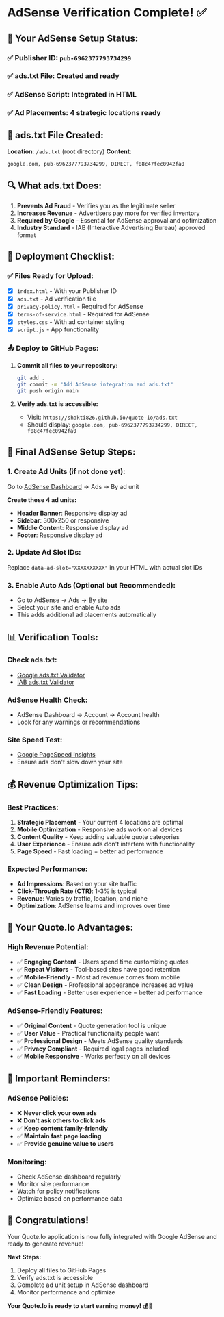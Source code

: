 # AdSense Verification Complete! ✅

## 🎯 Your AdSense Setup Status:

### ✅ **Publisher ID**: `pub-6962377793734299`
### ✅ **ads.txt File**: Created and ready
### ✅ **AdSense Script**: Integrated in HTML
### ✅ **Ad Placements**: 4 strategic locations ready

## 📁 **ads.txt File Created:**

**Location**: `/ads.txt` (root directory)
**Content**: 
```
google.com, pub-6962377793734299, DIRECT, f08c47fec0942fa0
```

## 🔍 **What ads.txt Does:**

1. **Prevents Ad Fraud** - Verifies you as the legitimate seller
2. **Increases Revenue** - Advertisers pay more for verified inventory  
3. **Required by Google** - Essential for AdSense approval and optimization
4. **Industry Standard** - IAB (Interactive Advertising Bureau) approved format

## 🚀 **Deployment Checklist:**

### ✅ **Files Ready for Upload:**
- [x] `index.html` - With your Publisher ID
- [x] `ads.txt` - Ad verification file
- [x] `privacy-policy.html` - Required for AdSense
- [x] `terms-of-service.html` - Required for AdSense
- [x] `styles.css` - With ad container styling
- [x] `script.js` - App functionality

### 📤 **Deploy to GitHub Pages:**

1. **Commit all files to your repository:**
   ```bash
   git add .
   git commit -m "Add AdSense integration and ads.txt"
   git push origin main
   ```

2. **Verify ads.txt is accessible:**
   - Visit: `https://shakti826.github.io/quote-io/ads.txt`
   - Should display: `google.com, pub-6962377793734299, DIRECT, f08c47fec0942fa0`

## 🔧 **Final AdSense Setup Steps:**

### 1. **Create Ad Units** (if not done yet):
Go to [AdSense Dashboard](https://adsense.google.com) → Ads → By ad unit

**Create these 4 ad units:**
- **Header Banner**: Responsive display ad
- **Sidebar**: 300x250 or responsive
- **Middle Content**: Responsive display ad  
- **Footer**: Responsive display ad

### 2. **Update Ad Slot IDs:**
Replace `data-ad-slot="XXXXXXXXXX"` in your HTML with actual slot IDs

### 3. **Enable Auto Ads** (Optional but Recommended):
- Go to AdSense → Ads → By site
- Select your site and enable Auto ads
- This adds additional ad placements automatically

## 📊 **Verification Tools:**

### **Check ads.txt:**
- [Google ads.txt Validator](https://adstxt.guru/)
- [IAB ads.txt Validator](https://iabtechlab.com/ads-txt/)

### **AdSense Health Check:**
- AdSense Dashboard → Account → Account health
- Look for any warnings or recommendations

### **Site Speed Test:**
- [Google PageSpeed Insights](https://pagespeed.web.dev/)
- Ensure ads don't slow down your site

## 💰 **Revenue Optimization Tips:**

### **Best Practices:**
1. **Strategic Placement** - Your current 4 locations are optimal
2. **Mobile Optimization** - Responsive ads work on all devices
3. **Content Quality** - Keep adding valuable quote categories
4. **User Experience** - Ensure ads don't interfere with functionality
5. **Page Speed** - Fast loading = better ad performance

### **Expected Performance:**
- **Ad Impressions**: Based on your site traffic
- **Click-Through Rate (CTR)**: 1-3% is typical
- **Revenue**: Varies by traffic, location, and niche
- **Optimization**: AdSense learns and improves over time

## 🎯 **Your Quote.Io Advantages:**

### **High Revenue Potential:**
- ✅ **Engaging Content** - Users spend time customizing quotes
- ✅ **Repeat Visitors** - Tool-based sites have good retention
- ✅ **Mobile-Friendly** - Most ad revenue comes from mobile
- ✅ **Clean Design** - Professional appearance increases ad value
- ✅ **Fast Loading** - Better user experience = better ad performance

### **AdSense-Friendly Features:**
- ✅ **Original Content** - Quote generation tool is unique
- ✅ **User Value** - Practical functionality people want
- ✅ **Professional Design** - Meets AdSense quality standards
- ✅ **Privacy Compliant** - Required legal pages included
- ✅ **Mobile Responsive** - Works perfectly on all devices

## 🚨 **Important Reminders:**

### **AdSense Policies:**
- ❌ **Never click your own ads**
- ❌ **Don't ask others to click ads**
- ✅ **Keep content family-friendly**
- ✅ **Maintain fast page loading**
- ✅ **Provide genuine value to users**

### **Monitoring:**
- Check AdSense dashboard regularly
- Monitor site performance
- Watch for policy notifications
- Optimize based on performance data

## 🎉 **Congratulations!**

Your Quote.Io application is now fully integrated with Google AdSense and ready to generate revenue!

**Next Steps:**
1. Deploy all files to GitHub Pages
2. Verify ads.txt is accessible
3. Complete ad unit setup in AdSense dashboard
4. Monitor performance and optimize

**Your Quote.Io is ready to start earning money! 💰🚀**